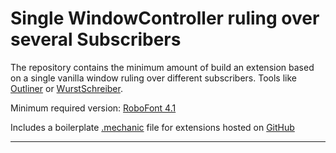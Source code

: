 # Single WindowController ruling over several Subscribers

The repository contains the minimum amount of build an extension based on a single vanilla window ruling over different subscribers. Tools like [Outliner](https://github.com/typemytype/outlinerRoboFontExtension) or [WurstSchreiber](https://github.com/asaumierdemers/WurstSchreiber).

Minimum required version: [RoboFont 4.1]

Includes a boilerplate [.mechanic] file for extensions hosted on [GitHub]

- - -

[Extension Folder Structure]: https://robofont.com/documentation/reference/extensions/extension-file-spec/#extension-folder-structure
[.mechanic]: https://robofont.com/documentation/reference/extensions/extension-item-format/
[RoboFont 4.1]: https://forum.robofont.com/topic/998/robofont-4-1
[template]: https://help.github.com/en/articles/creating-a-repository-from-a-template
[GitHub]: https://github.com/robodocs/rf-extension-boilerplate
